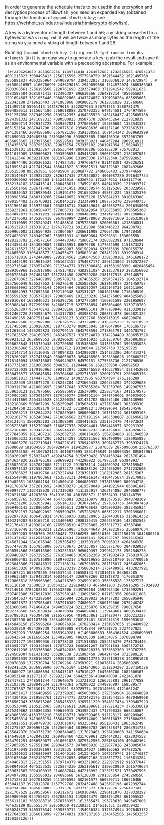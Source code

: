 In order to generate the schedule that's to be used in the encryption and decryption process of Blowfish, you need an expanded key (obtained through the function of `expand-blowfish-key`; see https://weinholt.se/industria/industria.html#crypto-blowfish).

A key is a bytevector of length between 1 and 56; any string converted to a bytevector via `string->utf8` will be twice as many bytes as the length of the string so you need a string of length between 1 and 28.

Running `(expand-blowfish-key (string->utf8 (get-random-from-dev #:length 28)))` is an easy way to generate a key; grab the result and save it as an environmental variable with a preceeding apostraphe. For example:

`'(#(2306293059 3853582736 1189716848 1264657687 1732565555 476541378 4001215323 3030495413 2256215596 2577980759 3621544452 1621485760 3855881837 4063385964 1949029794 3104332837 3106036830 147672984) . #(#(580416507 4166700996 2436290181 2949859680 1644572074 3606386363 2903308561 3256195566 2120761698 2293370463 3712941542 592811635 1083587504 2681071412 822496307 896619666 3364818214 4059055027 1291694607 3821055446 3988892868 4143274057 3191930264 685693065 222343188 2719625403 3841983968 3909802179 3612501829 315769660 111499710 55961413 1485879615 3322027983 826791075 3580781475 2004850513 1715654186 1768618888 3570703353 649434581 3764974509 3311257050 2879462250 2399242355 4164265520 1452450457 4225005188 2924391332 2471697313 4080500825 39587578 3269435264 2127819839 2040269714 2929343728 1039367021 2770605467 193380604 1353543327 865152154 2887047790 2022077518 2354988636 461157146 3737661537 1941301466 2004585606 2567821180 3591300581 1671454142 3029693999 924690933 240489366 2389386996 3939623505 1906126916 3572061765 4056093665 2123976583 196529591 3030258921 440437204 2909918811 1134355674 2987951638 129033754 752935182 2301947854 1156204312 981539101 1013923267 3886533444 800410206 655125239 735702013 3811015989 1809666621 1093598653 849418205 3906593252 2182097085 731412546 3039211020 3901978990 131095030 167122348 3975992862 1660674406 2695261523 4174824193 3797666778 831448301 429226351 3418993141 4217412544 685641822 3135962511 588102382 2887492666 350515508 895263951 866485904 2630897782 2406665483 2379744669 2220149847 1439252328 2826317435 2719230822 4061087280 2916437734 2095560592 406904365 1413292918 48556733 1722247632 1804117746 3382134182 1874415141 2600438611 1745921685 840440339 1210099717 1525501458 3826717403 3091341451 3092338574 551126268 2038229587 4085830452 1226989548 2349191479 2916592260 498874222 1584525370 3198983854 2430319266 3264410652 93025128 1578694233 3010163908 1790154402 3235760921 1918145129 313349991 1087576370 2390440735 3381565160 3259725801 1638516714 2340349645 4038552754 2016338008 2369231861 1030584975 577805731 3679242954 3720855050 3795505360 1064987073 733612822 3999391092 2390405885 2348484413 4072209862 3542276502 1435267418 3967090994 2294578968 3002971669 3395319026 2212310059 2225249247 581488810 2675725505 826036561 4218830031 4205132917 215318912 1076179721 692162098 3583446213 964200702 2309963083 3136504928 173064667 3206611988 270654786 179420450 2074820232 2463407962 550551331 4110669804 52950881 153605550 4128123792 2574577164 3644473340 758602174 3288082391 971328684 4174356141 1843059884 1580555951 88679780 1477604690 1151873321 3426113527 2311432630 754698987 3501582034 633675639 3700155776 274865082 3106418577 3140455427 1056029140 763462231 3919998914 2155718818 2742448989 2295154562 1596647563 3302530101 3451688172 1414445199 1549615424 3061673152 3754087177 3593423063 1762572367 1562715640 2763574769 1712344777 3331308646) #(3631908399 4026465454 2289308968 1861817680 3145134838 4282911024 2619537810 2981856902 1068726543 267464307 1557281450 2267929288 2381677913 475140871 2222670363 3276407999 3805788171 1874055267 2697574175 1045132714 2057566040 936537652 1496276140 1265838626 3628468917 3241459757 2298089993 1567548249 359348484 3816395507 1623148728 208311696 3138004993 737052530 1502119348 842331207 2001697596 1716456810 3635591326 3885371817 223806469 1921230238 1541676869 4043256898 628010784 1626846521 1996393756 1972775594 4166861598 2201950697 3959884841 577299699 3426867715 3277738854 1656504406 3139710789 2565283297 936470142 3288438168 1348685101 3977288848 4115320819 2912467720 2793984679 3643177084 493988745 2808234878 3663821324 547490265 2407751144 3114270123 318922766 3826713915 466290878 2198662606 3672987006 4276395758 1433398952 4166025337 3834110552 3517456596 2500280203 1187753279 888055845 1079647804 1705196739 151261644 1435292823 3002799115 3643798593 2713861791 3446783757 3327825626 2941690252 3462407527 3263524879 3349284489 3886953526 408921512 2638609552 3938290620 2725915933 1161558764 2026891089 3968628848 3153739438 682720650 3515388826 3315635762 3998353028 3152306966 525516132 110892712 193206644 217567738 336195725 3672142714 573116045 3640094832 1542890287 2514923386 2464414271 2778269282 1527476548 1608050673 3854456503 3932806626 1968062371 2718146094 1809213087 1084949828 64979151 3775508736 2127790836 4167731683 2519600656 5048301 1120444856 2691338938 896692563 2207123038 3179103963 3892173073 1229246550 4166379854 3214452605 3580476577 1693645854 803704660 4252715335 3200499791 2260605376 3506851813 3144477176 7100962 1408373905 963764394 1761116280 156122939 1255877270 3478243284 4273669435 3204635292 3749229628 2780311790 4210889695 1286317645 3257655264 781039706 1492987535 1539630121 1817876666 3955825609 226370906 2258534167 2411579575 3750863385 1375898767 2276388374 2964952104 3471738062 948930660 1254411869 2264335528 2512200354 621421702 803534486 2002130990 3182188669 503867299 3285259045 1875034531 4277385807 383835830 271284258 2336302179 641171522 571284912 3304292694 1854254546 1473203213 1532644224 3370839365 3600000021 161715214 3618859105 3002101779 1852403842 2718896582 2175191194 1468308807 2816966239 149121541 3509283103 3813068599 3384417615 2351072470 747973634 1995223365 3152799063 3168677978 202894401 3564146977 329231920 2667184089 1293432163 3365544316 703026732 1494754015 1648920677 2677845059 1011407218 1362632726 1800154166 1569024868 1811946589 1185066233 2584524206 2562134282 1925211562 683490090 1386955883 2180003270 1472219841 3504226167 3289428236 3097462773 3969324170 19088098 581684586 3864928494 1194529977 25878509 2875090050 236763507 1686726158) #(1007621136 4015679695 1861470849 1560903356 885845961 3260269965 525927497 4092434754 3152630428 3784153244 2625761494 1943634820 2226795182 390699921 443290922 617976510 863948937 4255829319 3437082088 57111222 2915076114 2444029924 3278159042 2389571132 3825557022 184072172 3946388126 1234066299 2717232600 2939786625 314019760 4073227494 1220391837 1182012985 281515963 4215549490 1197803661 4153573131 3440216147 4107475674 398170936 619402651 1683004184 3624500410 2864080932 1978455969 800934718 3491780674 3372818692 1406300278 1419570049 1441021944 866061847 409097277 1102418638 3517319292 4111183917 4262474086 2940688777 2720211608 41287039 3641916208 4081358571 115550493 1361148799 2766952765 3803564744 664736881 3262110979 3813373516 3948748109 3994231206 2062637942 1055141328 3030726692 1973863736 3443047459 1909496143 3528866054 355426611 2349769642 4246990320 3822455934 3396782197 2404092892 1065599476 1057282983 663322217 3701396001 2282977018 1606452821 1476556930 3282320965 2267433616 3158614352 1103219282 930163710 3233409692 2980135415 2202939180 1452852545 3621764613 4203824160 2765588510 427293805 2533817732 47537400 1587169748 2345100211 2125625985 1753644648 3439821875 2566907634 2543579283 9086766 263380487 723560295 669510166 2012156195 3042600518 1331371452 3412535339 586610634 724936141 3254582797 3993615963 3245871944 2841075348 1129305439 1193503163 70926013 4264366378 3867479738 1357835808 1671750675 247333857 1555871766 2847829030 1690554560 2336513569 3493251518 965649397 2399642173 2562546278 1098480927 2967296252 3761634483 3626262269 2674982479 2769107889 2086060483 1507516089 3189703217 1762219686 3295210790 1657780056 1623045366 2720846917 2771186134 1667938934 267575817 2435482063 2156653020 1430923790 1613223219 2758806214 1739489961 4132027991 916467321 603078205 2086537443 256558133 973810475 863603285 3799633687 1579422814 960340147 3369768260 821842872 4176051070 2129865618 2605968962 1484216769 2245991899 356236528 125827717 885116158 72500650 158564232 2291948370 4076041903 3935816205 37024983 78714618 2782282303 1796532906 3449760164 2592962436 3735992291 1597481386 3170917830 2367930146 1190915092 817451356 2864811886 2175845637 4242298584 365226984 2241199932 561407203 2650295940 2690821872 3297965467 1887916389 74080017 2800182566 2876240742 2613660609 771404914 3494050724 3211336876 636269735 790017650 3692778660 3451039434 149870894 3544894081 1139449601 4009538413 2507883011 795394768 2916575956 4014833861 1114220477 3303213227 367382598 607107800 2393449603 2768121481 3619234319 1556953618 4145846156 1575996264 1486676924 1878263424 2151967655 1524480902 626530819 4034398739 4269399088 847145844 997381275 2327467821 506292923 1763869254 3065394928) #(1403880633 3564364524 4286690997 120643764 1811656624 1254020085 488338539 160337075 3076898794 657221277 1961999936 3620778138 2371518855 2554226370 2781784446 1553957737 4193483891 167872723 3686361207 587921503 3357372743 3392611236 1833765908 2048742036 3768828338 3738682309 159707250 2924569307 911431602 516286538 3815083459 3964247454 3723989110 1330591939 2380169527 2693573502 3906213726 2379139378 3428981028 280078839 1727530704 321709266 879583071 918076774 2695869205 4102415236 2636859690 1077935184 1134243805 1519204297 2587160326 533600977 1654886894 3768415187 547010427 1647830700 1082606367 540053148 911772187 3779922794 364423536 4084045038 2422461078 218417811 2748591244 4120640578 513721912 1266333801 2961777858 382103706 1298849534 2217970361 679200022 2449896897 168589577 222767887 76233013 2282151951 939789774 3970140663 4121661247 3159651417 3356469656 2273398285 4050030985 2726369984 2686648890 3744304016 3719507761 2121774775 3272482176 3221544355 4070469908 3556567943 3855875206 2865455328 3265711220 3547817434 1393407929 3063530408 2135252465 3881726611 1696289681 1175214234 3705336619 1875249862 1250863355 990630915 2934922437 1717090335 668316067 4043865359 4153755216 3365183771 3002593465 917723127 680209049 3975456314 3419066154 555846767 2985514009 1360516035 2715884256 1056917551 1690799736 2033615078 693256042 955180431 1863062749 243275307 2896967126 2552569464 3819966782 2692828471 2863914723 4255847870 2043731730 3998348468 1317073461 3935489003 3411560604 614649010 1762848102 3868498460 4221769961 2294342033 4222034552 3664791251 4086989077 4018061828 3879742555 2861584106 490402364 2579859353 927551086 2293645573 2470065920 1229577828 2430905074 2461975048 3803191697 95318535 1008124037 2690156562 947882576 3281590835 1958885087 3814640190 2415349240 3070679742 2941740877 3891673546 2332120777 2951232658 495697168 3138827724 1165813284 1540407013 2221351557 2379714379 4032319662 2220972912 916377047 3698949614 4045353535 1725874230 3263195617 3195620930 3615749624 4269837567 2024108915 1146887644 647218992 1323951521 3758497595 1484972892 1555586032 984693668 567120039 2791385854 2745269556 2757125133 3927010259 3411096593 502161577 660509711 186520486 633041137 3928912878 1057792768 2832437408 3425797196 4072392744 1092243866 1085830883 25332576 3821723527 126179576 2756487192 2221707629 2289539567 869112672 1600108468 2296411870 3278328292 3059809940 924765821 3567886153 1192043479 3008024292 861955532 2556111182 3632283716 2678733355 1612565431 193973630 3493457006 704635189 855555334 289559660 412188131 2146115351 3290359422 1660245735 3465376344 3395359712 1154936384 3176874944 3970463152 4127643093 2866818999 4273474831 3367237106 1346452505 1475632557 3150322126)))`
